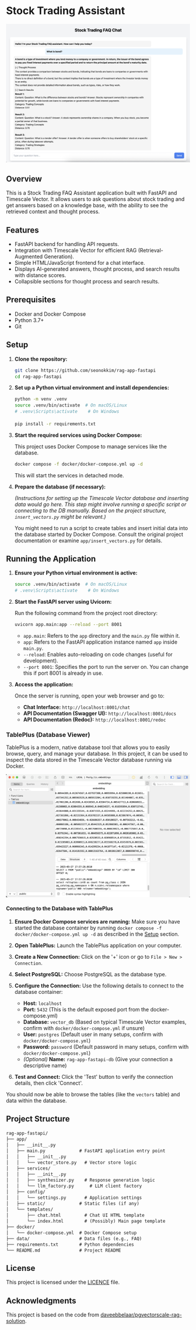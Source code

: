 # Stock Trading Assistant 

![Chat Interface](images/app.png)


## Overview

This is a Stock Trading FAQ Assistant application built with FastAPI and Timescale Vector. It allows users to ask questions about stock trading and get answers based on a knowledge base, with the ability to see the retrieved context and thought process.

## Features

- FastAPI backend for handling API requests.
- Integration with Timescale Vector for efficient RAG (Retrieval-Augmented Generation).
- Simple HTML/JavaScript frontend for a chat interface.
- Displays AI-generated answers, thought process, and search results with distance scores.
- Collapsible sections for thought process and search results.

## Prerequisites

- Docker and Docker Compose
- Python 3.7+
- Git

## Setup

1.  **Clone the repository:**

    ```bash
    git clone https://github.com/seonokkim/rag-app-fastapi
    cd rag-app-fastapi
    ```

2.  **Set up a Python virtual environment and install dependencies:**

    ```bash
    python -m venv .venv
    source .venv/bin/activate  # On macOS/Linux
    # .venv\Scripts\activate    # On Windows
    
    pip install -r requirements.txt
    ```

3.  **Start the required services using Docker Compose:**

    This project uses Docker Compose to manage services like the database.

    ```bash
    docker compose -f docker/docker-compose.yml up -d
    ```
    This will start the services in detached mode.

4.  **Prepare the database (if necessary):**
    
    *(Instructions for setting up the Timescale Vector database and inserting data would go here. This step might involve running a specific script or connecting to the DB manually. Based on the project structure, `insert_vectors.py` might be relevant.)*

    You might need to run a script to create tables and insert initial data into the database started by Docker Compose. Consult the original project documentation or examine `app/insert_vectors.py` for details.

## Running the Application

1.  **Ensure your Python virtual environment is active:**

    ```bash
    source .venv/bin/activate  # On macOS/Linux
    # .venv\Scripts\activate    # On Windows
    ```

2.  **Start the FastAPI server using Uvicorn:**

    Run the following command from the project root directory:

    ```bash
    uvicorn app.main:app --reload --port 8001
    ```

    -   `app.main`: Refers to the `app` directory and the `main.py` file within it.
    -   `app`: Refers to the FastAPI application instance named `app` inside `main.py`.
    -   `--reload`: Enables auto-reloading on code changes (useful for development).
    -   `--port 8001`: Specifies the port to run the server on. You can change this if port 8001 is already in use.

3.  **Access the application:**

    Once the server is running, open your web browser and go to:

    -   **Chat Interface:** `http://localhost:8001/chat`
    -   **API Documentation (Swagger UI):** `http://localhost:8001/docs`
    -   **API Documentation (Redoc):** `http://localhost:8001/redoc`



### TablePlus (Database Viewer)

TablePlus is a modern, native database tool that allows you to easily browse, query, and manage your database. In this project, it can be used to inspect the data stored in the Timescale Vector database running via Docker.

![TablePlus](images/tableplus.png)

#### Connecting to the Database with TablePlus

1.  **Ensure Docker Compose services are running:**
    Make sure you have started the database container by running `docker compose -f docker/docker-compose.yml up -d` as described in the [Setup](#setup) section.

2.  **Open TablePlus:**
    Launch the TablePlus application on your computer.

3.  **Create a New Connection:**
    Click on the '+' icon or go to `File > New > Connection`.

4.  **Select PostgreSQL:**
    Choose PostgreSQL as the database type.

5.  **Configure the Connection:**
    Use the following details to connect to the database container:

    -   **Host:** `localhost`
    -   **Port:** `5432` (This is the default exposed port from the docker-compose.yml)
    -   **Database:** `vector_db` (Based on typical Timescale Vector examples, confirm with `docker/docker-compose.yml` if unsure)
    -   **User:** `postgres` (Default user in many setups, confirm with `docker/docker-compose.yml`)
    -   **Password:** `password` (Default password in many setups, confirm with `docker/docker-compose.yml`)
    -   *(Optional)* **Name:** `rag-app-fastapi-db` (Give your connection a descriptive name)

6.  **Test and Connect:**
    Click the 'Test' button to verify the connection details, then click 'Connect'.

You should now be able to browse the tables (like the `vectors` table) and data within the database.

## Project Structure

```
rag-app-fastapi/
├── app/
│   ├── __init__.py
│   ├── main.py             # FastAPI application entry point
│   │   ├── __init__.py
│   │   └── vector_store.py   # Vector store logic
│   ├── services/
│   │   ├── __init__.py
│   │   ├── synthesizer.py    # Response generation logic
│   │   └── llm_factory.py      # LLM client factory
│   ├── config/
│   │   └── settings.py       # Application settings
│   ├── static/             # Static files (if any)
│   └── templates/
│       ├── chat.html         # Chat UI HTML template
│       └── index.html        # (Possibly) Main page template
├── docker/
│   └── docker-compose.yml  # Docker Compose setup
├── data/                   # Data files (e.g., FAQ)
├── requirements.txt        # Python dependencies
└── README.md               # Project README
```


## License

This project is licensed under the [LICENCE](LICENCE) file.

## Acknowledgments

This project is based on the code from [daveebbelaar/pgvectorscale-rag-solution](https://github.com/daveebbelaar/pgvectorscale-rag-solution).

